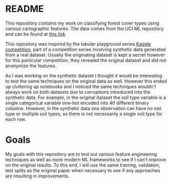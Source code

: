 # README

This repository contains my work on classifying forest cover types using various cartographic features. The data comes from the UCI ML repository and can be found at [this link](https://archive.ics.uci.edu/ml/datasets/covertype).

This repository was inspired by the tabular playground series [Kaggle competition](https://www.kaggle.com/c/tabular-playground-series-dec-2021), part of a competition series involving synthetic data generated from a real dataset. Usually the originating dataset is kept a secret however for this particular competition, they revealed the original dataset and did not anonymize the features. 

As I was working on the synthetic dataset I thought it would be interesting to test the same techniques on the original data as well. However this ended up cluttering up notebooks and I noticed the same techniques wouldn't always work on both datasets due to corruptions introduced into the synthetic data. For example, in the original dataset the soil type variable is a single categorical variable one-hot encoded into 40 different binary columns. However, in the synthetic data one observation can have no soil type or multiple soil types, so there is not necessarily a single soil type for each row.


# Goals

My goals with this repository are to test out various feature engineering techniques as well as more modern ML frameworks to see if I can't improve on the original results. To this end, I will use the same training, validation, test splits as the original paper when necessary to see if any approaches are resulting in improvements.